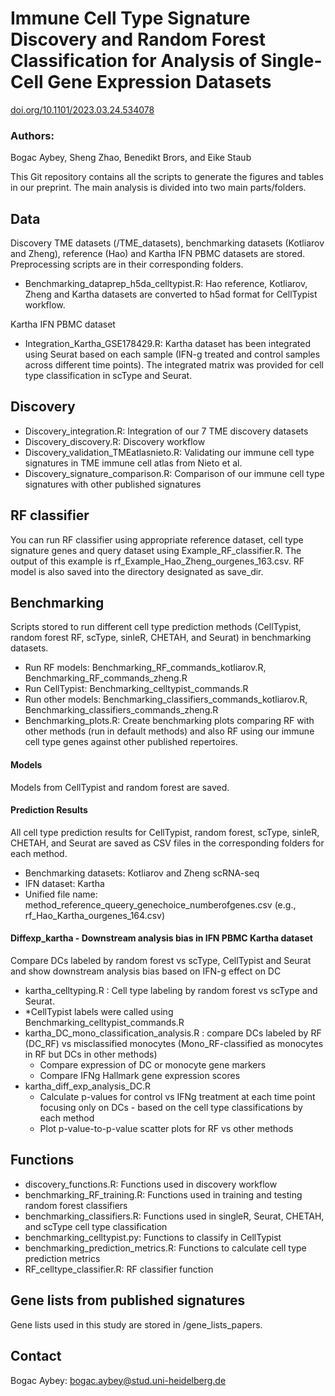 # Immune Cell Type Signature Discovery and Random Forest Classification for Analysis of Single-Cell Gene Expression Datasets

[doi.org/10.1101/2023.03.24.534078](https://doi.org/10.1101/2023.03.24.534078)

### Authors: 
Bogac Aybey, Sheng Zhao, Benedikt Brors, and Eike Staub

This Git repository contains all the scripts to generate the figures and tables in our preprint. The main analysis is divided into two main parts/folders.

## Data
Discovery TME datasets (/TME_datasets), benchmarking datasets (Kotliarov and Zheng), reference (Hao) and Kartha IFN PBMC datasets are stored. Preprocessing scripts are in their corresponding folders. 

- Benchmarking_dataprep_h5da_celltypist.R: Hao reference, Kotliarov, Zheng and Kartha datasets are converted to h5ad format for CellTypist workflow.

Kartha IFN PBMC dataset 

- Integration_Kartha_GSE178429.R: Kartha dataset has been integrated using Seurat based on each sample (IFN-g treated and control samples across different time points). The integrated matrix was provided for cell type classification in scType and Seurat.

## Discovery

- Discovery_integration.R: Integration of our 7 TME discovery datasets
- Discovery_discovery.R: Discovery workflow
- Discovery_validation_TMEatlasnieto.R: Validating our immune cell type signatures in TME immune cell atlas from Nieto et al.
- Discovery_signature_comparison.R: Comparison of our immune cell type signatures with other published signatures

## RF classifier

You can run RF classifier using appropriate reference dataset, cell type signature genes and query dataset using Example_RF_classifier.R. 
The output of this example is rf_Example_Hao_Zheng_ourgenes_163.csv. RF model is also saved into the directory designated as save_dir.

## Benchmarking

Scripts stored to run different cell type prediction methods (CellTypist, random forest RF, scType, sinleR, CHETAH, and Seurat) in benchmarking datasets.

- Run RF models: Benchmarking_RF_commands_kotliarov.R, Benchmarking_RF_commands_zheng.R
- Run CellTypist: Benchmarking_celltypist_commands.R
- Run other models: Benchmarking_classifiers_commands_kotliarov.R, Benchmarking_classifiers_commands_zheng.R
- Benchmarking_plots.R: Create benchmarking plots comparing RF with other methods (run in default methods) and also RF using our immune cell type genes against other published repertoires.

#### Models

Models from CellTypist and random forest are saved.

#### Prediction Results

All cell type prediction results for CellTypist, random forest, scType, sinleR, CHETAH, and Seurat are saved as CSV files in the corresponding folders for each method. 

- Benchmarking datasets: Kotliarov and Zheng scRNA-seq
- IFN dataset: Kartha
- Unified file name: method_reference_queery_genechoice_numberofgenes.csv (e.g., rf_Hao_Kartha_ourgenes_164.csv)

#### Diffexp_kartha - Downstream analysis bias in IFN PBMC Kartha dataset

Compare DCs labeled by random forest vs scType, CellTypist and Seurat and show downstream analysis bias based on IFN-g effect on DC 

-  kartha_celltyping.R : Cell type labeling by random forest vs scType and Seurat.
-  *CellTypist labels were called using Benchmarking_celltypist_commands.R
-  kartha_DC_mono_classification_analysis.R : compare DCs labeled by RF (DC_RF) vs misclassified monocytes (Mono_RF-classified as monocytes in RF  but DCs in other methods)
    -  Compare expression of DC or monocyte gene markers
    -  Compare IFNg Hallmark gene expression scores 
-  kartha_diff_exp_analysis_DC.R
    -  Calculate p-values for control vs IFNg treatment at each time point focusing only on DCs - based on the cell type classifications by each method
    -  Plot p-value-to-p-value scatter plots for RF vs other methods


## Functions

- discovery_functions.R: Functions used in discovery workflow
- benchmarking_RF_training.R: Functions used in training and testing random forest classifiers
- benchmarking_classifiers.R: Functions used in singleR, Seurat, CHETAH, and scType cell type classification
- benchmarking_celltypist.py: Functions to classify in CellTypist
- benchmarking_prediction_metrics.R: Functions to calculate cell type prediction metrics
- RF_celltype_classifier.R: RF classifier function

  
## Gene lists from published signatures

Gene lists used in this study are stored in /gene_lists_papers.

## Contact

Bogac Aybey: [bogac.aybey@stud.uni-heidelberg.de](mailto:bogac.aybey@stud.uni-heidelberg.de)
